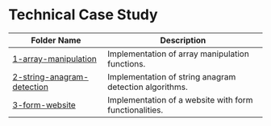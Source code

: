 # Technical Case Study

| Folder Name                 | Description                                          |
|-----------------------------|------------------------------------------------------|
| [1-array-manipulation](./1-array-manipulation)        | Implementation of array manipulation functions.       |
| [2-string-anagram-detection](./2-string-anagram-detection)  | Implementation of string anagram detection algorithms. |
| [3-form-website](./3-form-website)              | Implementation of a website with form functionalities. |
